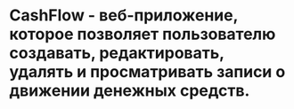 # CashFlow - веб-приложение, которое позволяет пользователю создавать, редактировать, удалять и просматривать записи о движении денежных средств.